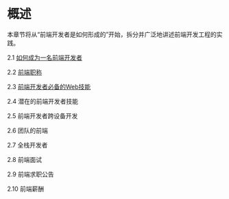# 概述


本章节将从“前端开发者是如何形成的”开始，拆分并广泛地讲述前端开发工程的实践。

2.1 [如何成为一名前端开发者](/chapter2/chapter2.1.html)

2.2 [前端职称](/chapter2/chapter2.2.html)

2.3 [前端开发者必备的Web技能](/chapter2/chapter2.3.html)

2.4 潜在的前端开发者技能

2.5 前端开发者跨设备开发

2.6 团队的前端

2.7 全栈开发者

2.8 前端面试

2.9 前端求职公告

2.10 前端薪酬
